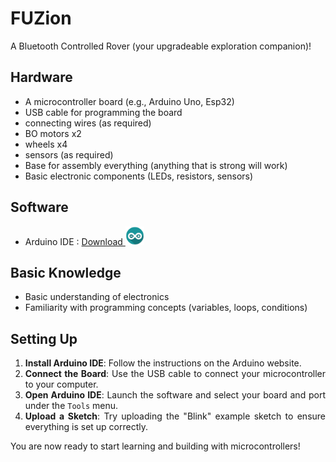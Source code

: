 # FUZion


<div align = "justify">

A Bluetooth Controlled Rover (your upgradeable exploration companion)!

## Hardware

- A microcontroller board (e.g., Arduino Uno, Esp32)
- USB cable for programming the board
- connecting wires (as required)
- BO motors x2
- wheels x4
- sensors (as required)
- Base for assembly everything (anything that is strong will work)
- Basic electronic components (LEDs, resistors, sensors)

## Software

- Arduino IDE :   <a href="https://www.arduino.cc/en/software"> Download <img border="0" alt="arduino_logo" src="https://raw.githubusercontent.com/Suraj2930/Microcontroller-Projects-Journey/main/docs/images/arduino-icon.jpg" width="30" height="30"> </a>

## Basic Knowledge

- Basic understanding of electronics
- Familiarity with programming concepts (variables, loops, conditions)

## Setting Up

1. **Install Arduino IDE**: Follow the instructions on the Arduino website.
2. **Connect the Board**: Use the USB cable to connect your microcontroller to your computer.
3. **Open Arduino IDE**: Launch the software and select your board and port under the `Tools` menu.
4. **Upload a Sketch**: Try uploading the "Blink" example sketch to ensure everything is set up correctly.

You are now ready to start learning and building with microcontrollers!

</div>
